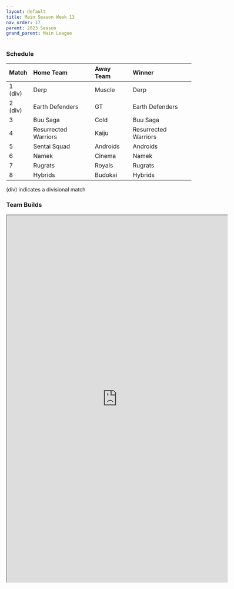 ```yaml
---
layout: default
title: Main Season Week 13
nav_order: 17
parent: 2023 Season
grand_parent: Main League
---
```

### Schedule

| Match   | Home Team            | Away Team | Winner               |
|:--------|:---------------------|:----------|:---------------------|
| 1 (div) | Derp                 | Muscle    | Derp                 |
| 2 (div) | Earth Defenders      | GT        | Earth Defenders      |
| 3       | Buu Saga             | Cold      | Buu Saga             |
| 4       | Resurrected Warriors | Kaiju     | Resurrected Warriors |
| 5       | Sentai Squad         | Androids  | Androids             |
| 6       | Namek                | Cinema    | Namek                |
| 7       | Rugrats              | Royals    | Rugrats              |
| 8       | Hybrids              | Budokai   | Hybrids              |

(div) indicates a divisional match

### Team Builds

<iframe width=600 height=1000 scrolling="yes" src="https://docs.google.com/document/d/e/2PACX-1vRh2HKBMFn3a5voo2vcdHlGJvmhHE2LaQYZ1w-U-ca0-mINVvD4tdM53HFPKfVpzzt6XmCGhTFpPoZC/pub?embedded=true"></iframe>